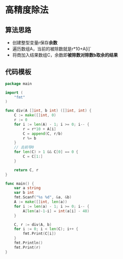 # 高精度除法

## 算法思路

- 创建整型变量r保存**余数**
- 遍历数组A，当前的被除数就是r*10+A[i]`
- 将商加入结果数组C，余数即**被除数对除数b取余的结果**

## 代码模板

```go
package main

import (
	"fmt"
)

func div(A []int, b int) ([]int, int) {
	C := make([]int, 0)
	r := 0
	for i := len(A) - 1; i >= 0; i-- {
		r = r*10 + A[i]
		C = append(C, r/b)
		r %= b
	}
	// 去前导0
	for len(C) > 1 && C[0] == 0 {
		C = C[1:]
	}

	return C, r
}

func main() {
	var a string
	var b int
	fmt.Scanf("%s %d", &a, &b)
	A := make([]int, len(a))
	for i := len(a) - 1; i >= 0; i-- {
		A[len(a)-1-i] = int(a[i] - 48)
	}

	C, r := div(A, b)
	for i := 0; i < len(C); i++ {
		fmt.Print(C[i])
	}
	fmt.Println()
	fmt.Print(r)
}

```

